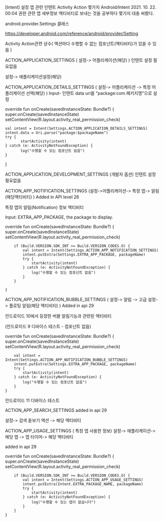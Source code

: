 [Intent] 설정 앱 관련 인텐트 Activity Action 몇가지
Android/Intent 2021. 10. 22. 00:04
권한 관련 앱 세부정보 액티비티로 보내는 것을 공부하다 몇가지 대충 써봤다.

 

android.provider.Settings 클래스

https://developer.android.com/reference/android/provider/Setting

 

Activity Action관련 상수( 액션마다 수행할 수 없는 컴포넌트(액티비티)가 있을 수 있음 )

ACTION_APPLICATION_SETTINGS ( 설정-> 어플리케이션(해당) )
인텐트 설정 필요없음

 

설정-> 애플리케이션설정(해당)


ACTION_APPLICATION_DETAILS_SETTINGS ( 설정-> 어플리케이션 -> 특정 어플리케이션 선택(해당) )
Input- 인텐트 data uri를 "package:com.패키지명"으로 설정

override fun onCreate(savedInstanceState: Bundle?) {
    super.onCreate(savedInstanceState)
    setContentView(R.layout.activity_real_permission_check)

    val intent = Intent(Settings.ACTION_APPLICATION_DETAILS_SETTINGS)
    intent.data = Uri.parse("package:$packageName")
    try {
           startActivity(intent)
    } catch (e: ActivityNotFoundException) {
           log("수행할 수 있는 컴포넌트 없음")
    }

}
 


ACTION_APPLICATION_DEVELOPMENT_SETTINGS (개발자 옵션)
인텐트 설정 필요없음

ACTION_APP_NOTIFICATION_SETTINGS   (설정->어플리케이션-> 특정 앱-> 알림(해당액티비티) )
Added in API level 26

 

특정 앱의 알림(Notification) 정보 액티비티

 

Input: EXTRA_APP_PACKAGE, the package to display.

override fun onCreate(savedInstanceState: Bundle?) {
        super.onCreate(savedInstanceState)
        setContentView(R.layout.activity_real_permission_check)

        if (Build.VERSION.SDK_INT >= Build.VERSION_CODES.O) {
            val intent = Intent(Settings.ACTION_APP_NOTIFICATION_SETTINGS)
            intent.putExtra(Settings.EXTRA_APP_PACKAGE, packageName)
            try {
                startActivity(intent)
            } catch (e: ActivityNotFoundException) {
                log("수행할 수 있는 컴포넌트 없음")
            }
        }

    }
 


ACTION_APP_NOTIFICATION_BUBBLE_SETTINGS ( 설정-> 알림 -> 고급 설정-> 플로팅 알림(해당 액티비티) )
Added in api 29


안드로이드 10에서 등장한 버블 알림기능과 관련된 액티비티

(안드로이드 9 디바이스 테스트 - 컴포넌트 없음)

override fun onCreate(savedInstanceState: Bundle?) {
        super.onCreate(savedInstanceState)
        setContentView(R.layout.activity_real_permission_check)
        
        val intent = Intent(Settings.ACTION_APP_NOTIFICATION_BUBBLE_SETTINGS)
        intent.putExtra(Settings.EXTRA_APP_PACKAGE, packageName)
        try {
            startActivity(intent)
        } catch (e: ActivityNotFoundException) {
            log("수행할 수 있는 컴포넌트 없음")
        }
    }
안드로이드 11 디바이스 테스트


ACTION_APP_SEARCH_SETTINGS 
added in api 29

 

설정-> 검색 돋보기 액션 -> 해당 액티비티

 


ACTION_APP_USAGE_SETTINGS ( 특정 앱 사용한 정보) 
설정-> 애플리케이션-> 해당 앱 -> 앱 타이머-> 해당 액티비티

 

added in api 29

 

override fun onCreate(savedInstanceState: Bundle?) {
        super.onCreate(savedInstanceState)
        setContentView(R.layout.activity_real_permission_check)

        if (Build.VERSION.SDK_INT >= Build.VERSION_CODES.O) {
            val intent = Intent(Settings.ACTION_APP_USAGE_SETTINGS)
            intent.putExtra(Intent.EXTRA_PACKAGE_NAME, packageName)
            try {
                startActivity(intent)
            } catch (e: ActivityNotFoundException) {
                log("수행할 수 있는 앱이 없습니다")
            }
        }
    }
